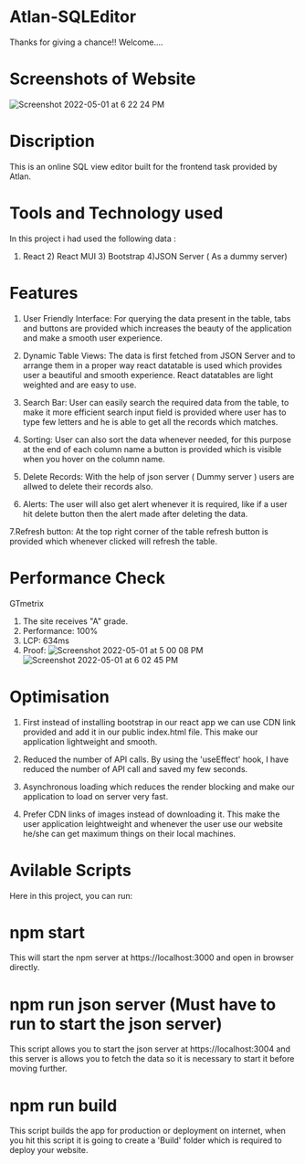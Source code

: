 # Atlan-SQLEditor
Thanks for giving a chance!! Welcome....

# Screenshots of Website
![Screenshot 2022-05-01 at 6 22 24 PM](https://user-images.githubusercontent.com/95274812/166149881-2249e321-44b4-454d-a367-ab5afe467238.png)

# Discription
This is an online SQL view editor built for the frontend task provided by Atlan.

# Tools and Technology used
In this project i had used the following data :
1) React          2) React MUI        3) Bootstrap      4)JSON Server ( As a dummy server)    

# Features
1. User Friendly Interface: For querying the data present in the table, tabs and buttons are provided which increases the beauty of the application and make a smooth user experience.

2. Dynamic Table Views: The data is first fetched from JSON Server and to arrange them in a proper way react datatable is used which provides user a beautiful and smooth experience. React datatables are light weighted and are easy to use.

3. Search Bar: User can easily search the required data from the table, to make it more efficient search input field is provided where user has to type few letters and he is able to get all the records which matches.

4. Sorting: User can also sort the data whenever needed, for this purpose at the end of each column name a button is provided which is visible when you hover on the column name.

5. Delete Records: With the help of json server ( Dummy server ) users are allwed to delete their records also.

6. Alerts: The user will also get alert whenever it is required, like if a user hit delete button then the alert made after deleting the data.

7.Refresh button: At the top right corner of the table refresh button is provided which whenever clicked will refresh the table. 

# Performance Check

GTmetrix
1) The site receives "A" grade.
2) Performance: 100%
3) LCP: 634ms
4) Proof:
![Screenshot 2022-05-01 at 5 00 08 PM](https://user-images.githubusercontent.com/95274812/166150170-432a1a26-ac26-47e0-ba51-cf4be37e28d4.png)
![Screenshot 2022-05-01 at 6 02 45 PM](https://user-images.githubusercontent.com/95274812/166150299-c515c40b-e9ca-4ec8-a4ff-b8c5fd681ec3.png)
 
 
# Optimisation 
1. First instead of installing bootstrap in our react app we can use CDN link provided and add it in our public index.html file. This make our application lightweight and smooth.

2. Reduced the number of API calls. By using the 'useEffect' hook, I have reduced the number of API call and saved my few seconds.

3. Asynchronous loading which reduces the render blocking and make our application to load on server very fast.

4. Prefer CDN links of images instead of downloading it. This make the user application leightweight and whenever the user use our website he/she can get maximum things on their local machines.

# Avilable Scripts
Here in this project, you can run:

# npm start
This will start the npm server at https://localhost:3000 and open in browser directly.

# npm run json server (Must have to run to start the json server)
This script allows you to start the json server at https://localhost:3004 and this server is allows you to fetch the data so it is necessary to start it before moving further.

# npm run build
This script builds the app for production or deployment on internet, when you hit this script it is going to create a 'Build' folder which is required to deploy your website.


